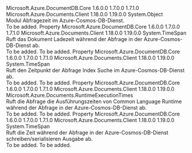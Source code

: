 <Type Name="QueryEngineTimes" FullName="Microsoft.Azure.Documents.QueryEngineTimes">
  <TypeSignature Language="C#" Value="public sealed class QueryEngineTimes" />
  <TypeSignature Language="ILAsm" Value=".class public auto ansi sealed beforefieldinit QueryEngineTimes extends System.Object" />
  <TypeSignature Language="DocId" Value="T:Microsoft.Azure.Documents.QueryEngineTimes" />
  <TypeSignature Language="VB.NET" Value="Public NotInheritable Class QueryEngineTimes" />
  <TypeSignature Language="F#" Value="type QueryEngineTimes = class" />
  <AssemblyInfo>
    <AssemblyName>Microsoft.Azure.DocumentDB.Core</AssemblyName>
    <AssemblyVersion>1.6.0.0</AssemblyVersion>
    <AssemblyVersion>1.7.0.0</AssemblyVersion>
    <AssemblyVersion>1.7.1.0</AssemblyVersion>
  </AssemblyInfo>
  <AssemblyInfo>
    <AssemblyName>Microsoft.Azure.Documents.Client</AssemblyName>
    <AssemblyVersion>1.18.0.0</AssemblyVersion>
    <AssemblyVersion>1.19.0.0</AssemblyVersion>
  </AssemblyInfo>
  <Base>
    <BaseTypeName>System.Object</BaseTypeName>
  </Base>
  <Interfaces />
  <Docs>
    <summary>
            Modul Abfragezeit im Azure-Cosmos-DB-Dienst.
            </summary>
    <remarks>To be added.</remarks>
  </Docs>
  <Members>
    <Member MemberName="DocumentLoadTime">
      <MemberSignature Language="C#" Value="public TimeSpan DocumentLoadTime { get; }" />
      <MemberSignature Language="ILAsm" Value=".property instance valuetype System.TimeSpan DocumentLoadTime" />
      <MemberSignature Language="DocId" Value="P:Microsoft.Azure.Documents.QueryEngineTimes.DocumentLoadTime" />
      <MemberSignature Language="VB.NET" Value="Public ReadOnly Property DocumentLoadTime As TimeSpan" />
      <MemberSignature Language="F#" Value="member this.DocumentLoadTime : TimeSpan" Usage="Microsoft.Azure.Documents.QueryEngineTimes.DocumentLoadTime" />
      <MemberType>Property</MemberType>
      <AssemblyInfo>
        <AssemblyName>Microsoft.Azure.DocumentDB.Core</AssemblyName>
        <AssemblyVersion>1.6.0.0</AssemblyVersion>
        <AssemblyVersion>1.7.0.0</AssemblyVersion>
        <AssemblyVersion>1.7.1.0</AssemblyVersion>
      </AssemblyInfo>
      <AssemblyInfo>
        <AssemblyName>Microsoft.Azure.Documents.Client</AssemblyName>
        <AssemblyVersion>1.18.0.0</AssemblyVersion>
        <AssemblyVersion>1.19.0.0</AssemblyVersion>
      </AssemblyInfo>
      <ReturnValue>
        <ReturnType>System.TimeSpan</ReturnType>
      </ReturnValue>
      <Docs>
        <summary>
            Ruft das Dokument Ladezeit während der Abfrage in der Azure-Cosmos-DB-Dienst ab.
            </summary>
        <value>To be added.</value>
        <remarks>To be added.</remarks>
      </Docs>
    </Member>
    <Member MemberName="IndexLookupTime">
      <MemberSignature Language="C#" Value="public TimeSpan IndexLookupTime { get; }" />
      <MemberSignature Language="ILAsm" Value=".property instance valuetype System.TimeSpan IndexLookupTime" />
      <MemberSignature Language="DocId" Value="P:Microsoft.Azure.Documents.QueryEngineTimes.IndexLookupTime" />
      <MemberSignature Language="VB.NET" Value="Public ReadOnly Property IndexLookupTime As TimeSpan" />
      <MemberSignature Language="F#" Value="member this.IndexLookupTime : TimeSpan" Usage="Microsoft.Azure.Documents.QueryEngineTimes.IndexLookupTime" />
      <MemberType>Property</MemberType>
      <AssemblyInfo>
        <AssemblyName>Microsoft.Azure.DocumentDB.Core</AssemblyName>
        <AssemblyVersion>1.6.0.0</AssemblyVersion>
        <AssemblyVersion>1.7.0.0</AssemblyVersion>
        <AssemblyVersion>1.7.1.0</AssemblyVersion>
      </AssemblyInfo>
      <AssemblyInfo>
        <AssemblyName>Microsoft.Azure.Documents.Client</AssemblyName>
        <AssemblyVersion>1.18.0.0</AssemblyVersion>
        <AssemblyVersion>1.19.0.0</AssemblyVersion>
      </AssemblyInfo>
      <ReturnValue>
        <ReturnType>System.TimeSpan</ReturnType>
      </ReturnValue>
      <Docs>
        <summary>
            Ruft den Zeitpunkt der Abfrage Index Suche im Azure-Cosmos-DB-Dienst ab.
            </summary>
        <value>To be added.</value>
        <remarks>To be added.</remarks>
      </Docs>
    </Member>
    <Member MemberName="RuntimeExecutionTimes">
      <MemberSignature Language="C#" Value="public Microsoft.Azure.Documents.RuntimeExecutionTimes RuntimeExecutionTimes { get; }" />
      <MemberSignature Language="ILAsm" Value=".property instance class Microsoft.Azure.Documents.RuntimeExecutionTimes RuntimeExecutionTimes" />
      <MemberSignature Language="DocId" Value="P:Microsoft.Azure.Documents.QueryEngineTimes.RuntimeExecutionTimes" />
      <MemberSignature Language="VB.NET" Value="Public ReadOnly Property RuntimeExecutionTimes As RuntimeExecutionTimes" />
      <MemberSignature Language="F#" Value="member this.RuntimeExecutionTimes : Microsoft.Azure.Documents.RuntimeExecutionTimes" Usage="Microsoft.Azure.Documents.QueryEngineTimes.RuntimeExecutionTimes" />
      <MemberType>Property</MemberType>
      <AssemblyInfo>
        <AssemblyName>Microsoft.Azure.DocumentDB.Core</AssemblyName>
        <AssemblyVersion>1.6.0.0</AssemblyVersion>
        <AssemblyVersion>1.7.0.0</AssemblyVersion>
        <AssemblyVersion>1.7.1.0</AssemblyVersion>
      </AssemblyInfo>
      <AssemblyInfo>
        <AssemblyName>Microsoft.Azure.Documents.Client</AssemblyName>
        <AssemblyVersion>1.18.0.0</AssemblyVersion>
        <AssemblyVersion>1.19.0.0</AssemblyVersion>
      </AssemblyInfo>
      <ReturnValue>
        <ReturnType>Microsoft.Azure.Documents.RuntimeExecutionTimes</ReturnType>
      </ReturnValue>
      <Docs>
        <summary>
            Ruft die Abfrage die Ausführungszeiten von Common Language Runtime während der Abfrage in der Azure-Cosmos-DB-Dienst ab.
            </summary>
        <value>To be added.</value>
        <remarks>To be added.</remarks>
      </Docs>
    </Member>
    <Member MemberName="WriteOutputTime">
      <MemberSignature Language="C#" Value="public TimeSpan WriteOutputTime { get; }" />
      <MemberSignature Language="ILAsm" Value=".property instance valuetype System.TimeSpan WriteOutputTime" />
      <MemberSignature Language="DocId" Value="P:Microsoft.Azure.Documents.QueryEngineTimes.WriteOutputTime" />
      <MemberSignature Language="VB.NET" Value="Public ReadOnly Property WriteOutputTime As TimeSpan" />
      <MemberSignature Language="F#" Value="member this.WriteOutputTime : TimeSpan" Usage="Microsoft.Azure.Documents.QueryEngineTimes.WriteOutputTime" />
      <MemberType>Property</MemberType>
      <AssemblyInfo>
        <AssemblyName>Microsoft.Azure.DocumentDB.Core</AssemblyName>
        <AssemblyVersion>1.6.0.0</AssemblyVersion>
        <AssemblyVersion>1.7.0.0</AssemblyVersion>
        <AssemblyVersion>1.7.1.0</AssemblyVersion>
      </AssemblyInfo>
      <AssemblyInfo>
        <AssemblyName>Microsoft.Azure.Documents.Client</AssemblyName>
        <AssemblyVersion>1.18.0.0</AssemblyVersion>
        <AssemblyVersion>1.19.0.0</AssemblyVersion>
      </AssemblyInfo>
      <ReturnValue>
        <ReturnType>System.TimeSpan</ReturnType>
      </ReturnValue>
      <Docs>
        <summary>
            Ruft die Zeit während der Abfrage in der Azure-Cosmos-DB-Dienst schreiben/serialisieren Ausgabe ab.
            </summary>
        <value>To be added.</value>
        <remarks>To be added.</remarks>
      </Docs>
    </Member>
  </Members>
</Type>